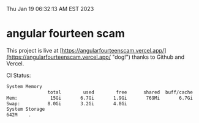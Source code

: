 Thu Jan 19 06:32:13 AM EST 2023

# angular fourteen scam


This project is live at [https://angularfourteenscam.vercel.app/](https://angularfourteenscam.vercel.app/ "dog!") thanks to Github and Vercel.

CI Status: 

```bash
System Memory
               total        used        free      shared  buff/cache   available
Mem:            15Gi       6.7Gi       1.9Gi       769Mi       6.7Gi       7.5Gi
Swap:          8.0Gi       3.2Gi       4.8Gi
System Storage
642M	.
